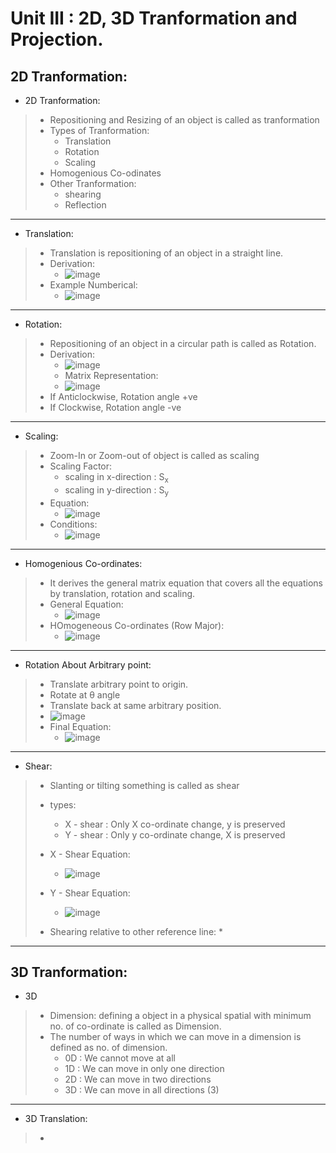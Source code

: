 # Unit III : 2D, 3D Tranformation and Projection.

## 2D Tranformation:

* 2D Tranformation:
> * Repositioning and Resizing of an object is called as tranformation
> * Types of Tranformation:
> 	* Translation
> 	* Rotation
> 	* Scaling
> * Homogenious Co-odinates
> * Other Tranformation:
> 	* shearing 
> 	* Reflection


---

* Translation:
> * Translation is repositioning of an object in a straight line.
> * Derivation:
>	* ![image](https://user-images.githubusercontent.com/68887544/115364013-96390e80-a1e0-11eb-90e5-9b5ee3e5c0d8.png)
> * Example Numberical:
> 	*  ![image](https://user-images.githubusercontent.com/68887544/115364625-342cd900-a1e1-11eb-868c-122712a80682.png)

---

* Rotation:
> * Repositioning of an object in a circular path is called as Rotation.
> * Derivation:
> 	*  ![image](https://user-images.githubusercontent.com/68887544/115368302-93d8b380-a1e4-11eb-9e3c-7d4712651f27.png)
> 	* Matrix Representation:
> 	* ![image](https://user-images.githubusercontent.com/68887544/115368805-13668280-a1e5-11eb-8a6c-380a146466e1.png)
> * If Anticlockwise, Rotation angle +ve
> * If Clockwise, Rotation angle -ve

---

* Scaling:
> * Zoom-In or Zoom-out of object is called as scaling
> * Scaling Factor:
> 	* scaling in x-direction : S<sub>x</sub>
> 	* scaling in y-direction : S<sub>y</sub>
> * Equation:
> 	* ![image](https://user-images.githubusercontent.com/68887544/115370628-def3c600-a1e6-11eb-829c-f4835123a132.png)
> * Conditions:
> 	* ![image](https://user-images.githubusercontent.com/68887544/115371255-6fcaa180-a1e7-11eb-8881-ae8a6616efa2.png)

---

* Homogenious Co-ordinates:
> * It derives the general matrix equation that covers all the equations by translation, rotation and scaling.
> * General Equation:
> 	*  ![image](https://user-images.githubusercontent.com/68887544/115372643-bec50680-a1e8-11eb-87e2-28cc673c199f.png)
> * HOmogeneous Co-ordinates (Row Major):
> 	* ![image](https://user-images.githubusercontent.com/68887544/115381574-52023a00-a1f1-11eb-9f36-d157b2233a06.png)

---

* Rotation About Arbitrary point:
> * Translate arbitrary point to origin.
> * Rotate at θ angle
> * Translate back at same arbitrary position.
> * ![image](https://user-images.githubusercontent.com/68887544/115510442-5d12a400-a29d-11eb-807f-229d74f76ccb.png)
> * Final Equation:
> 	* ![image](https://user-images.githubusercontent.com/68887544/115510920-e9bd6200-a29d-11eb-83f8-3a5541ef5062.png)
> 

---

* Shear:
> * Slanting or tilting something is called as shear
> * types:
> 	* X - shear : Only X co-ordinate change, y is preserved
> 	* Y - shear : Only y co-ordinate change, X is preserved
> * X - Shear Equation:
> 	* ![image](https://user-images.githubusercontent.com/68887544/115518819-3c028100-a2a6-11eb-9e16-b942724ef801.png)
> * Y - Shear Equation:
> 	* ![image](https://user-images.githubusercontent.com/68887544/115518988-68b69880-a2a6-11eb-81d6-248f03e180d9.png)
>
> * Shearing relative to other reference line:
> 	* 

---

## 3D Tranformation:

* 3D
> * Dimension: defining a object in a physical spatial with minimum no. of co-ordinate is called as Dimension.
> * The number of ways in which we can move in a dimension is defined as no. of dimension.
> 	* 0D : We cannot move at all
>	* 1D : We can move in only one direction
> 	* 2D : We can move in two directions
> 	* 3D : We can move in all directions (3)

----

* 3D Translation:
> * 
